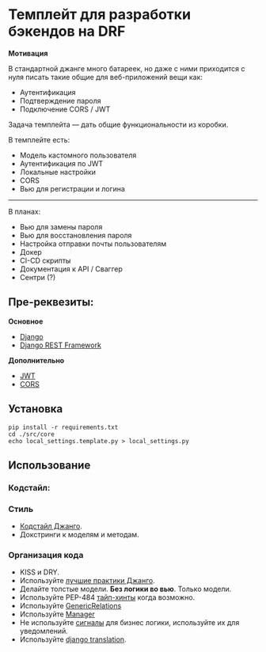 # Темплейт для разработки бэкендов на DRF

**Мотивация**

В стандартной джанге много батареек, но даже с ними приходится с нуля писать такие общие для веб-приложений вещи как:
* Аутентификация
* Подтверждение пароля
* Подключение CORS / JWT

Задача темплейта — дать общие функциональности из коробки.

В темплейте есть:
- Модель кастомного пользователя
- Аутентификация по JWT
- Локальные настройки
- CORS
- Вью для регистрации и логина

---
В планах:
- Вью для замены пароля
- Вью для восстановления пароля
- Настройка отправки почты пользователям
- Докер
- CI-CD скрипты
- Документация к API / Сваггер
- Сентри (?)

## Пре-реквезиты:

**Основное**
- [Django](https://www.djangoproject.com/)
- [Django REST Framework](https://www.django-rest-framework.org/)

**Дополнительно**
- [JWT](https://jwt.io/)
- [CORS](https://developer.mozilla.org/en-US/docs/Web/HTTP/CORS)

## Установка


``` (bash)
pip install -r requirements.txt
cd ./src/core
echo local_settings.template.py > local_settings.py
```

## Использование

### Кодстайл: 
[//]: # (Taken from https://github.com/f213/education-backend)

### Стиль

* [Кодстайл Джанго](https://docs.djangoproject.com/en/dev/internals/contributing/writing-code/coding-style/#model-style).
* Докстринги к моделям и методам.

### Организация кода

* KISS и DRY.
* Используйте [лучшие практики Джанго](http://django-best-practices.readthedocs.io/en/latest/index.html).
* Делайте толстые модели. **Без логики во вью**. Только модели.
* Используйте PEP-484 [тайп-хинты](https://www.python.org/dev/peps/pep-0484/) когда возможно.
* Используйте [GenericRelations](https://docs.djangoproject.com/en/1.10/ref/contrib/contenttypes/)
* Используйте [Manager](https://docs.djangoproject.com/en/1.10/topics/db/managers/)
* Не используйте [сигналы](https://docs.djangoproject.com/en/1.10/topics/signals/) для бизнес логики, используйте их для уведомлений.
* Используйте [django translation](https://docs.djangoproject.com/en/1.10/topics/i18n/translation/).
